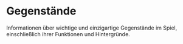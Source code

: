 # Gegenstände

Informationen über wichtige und einzigartige Gegenstände im Spiel, einschließlich ihrer Funktionen und Hintergründe.
